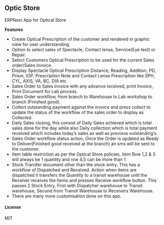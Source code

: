 ## Optic Store

ERPNext App for Optical Store

**Features**

* Create Optical Prescription of the customer and rendered in graphic view for user understanding.
* Option to select sales of Spectacle, Contact lense, Service(Eye test) or Repair.
* Select Customers Optical Prescription to be used for the current Sales order/Sales Invoice.
* Display Spectacle Optical Prescription Distance, Reading, Addition, PD, Prism, IOP, Prescription Note and Contact Lense Prescription like SPH, CYL, AXIS, VA, BC, DIA etc
* Sales Order to Sales invoice with any advance received, print Invoice, Print Document for Lab process.
* Sales Order workflow, from branch to Warehouse to Lab workshop to branch (Finished good).
* Collect outstanding payment against the invoice and press collect to update the status of the workflow of the sales order to display as Collected.
* Daily Sales closing, this consist of Daily Sales achieved which is total sales done for the day while also Daily collection which is total payment received which includes today’s sales as well as previous outstanding’s.
* Sales Order workflow status action, Once the Order is updated as Ready to Deliver(Finished good received at the branch) an sms will be sent to the customer.
* Item table restriction as per the Optical Store policies, Item Row 1,2 & 3 will always be 1 quantity and row 4,5 can be more than 1.
* Stock Transfer document other than the stock entry. This has a workflow of Dispatched and Received. Action when items are dispatched it transfers the Quantity to a transit warehouse until the Receiver receives the Items and presses Receive workflow button. This passes 2 Stock Entry, First with Dispatcher warehouse to Transit warehouse, Second from Transit Warehouse to Receivers Warehouse.
* There are many more customisation done on this app.

#### License

MIT
